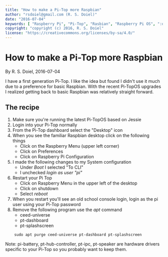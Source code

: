 ```yaml
---
title: "How to make a Pi-Top more Raspbian"
author: "rsdoiel@gmail.com (R. S. Doiel)"
date: "2016-07-04"
keywords: [ "Raspberry Pi", "Pi-Top", "Rasbian", "Raspberry Pi OS", ":operating systems" ]
copyright: "copyright (c) 2016, R. S. Doiel"
license: "https://creativecommons.org/licenses/by-sa/4.0/"
---
```



How to make a Pi-Top more Raspbian
==================================

By R. S. Doiel, 2016-07-04

I have a first generation Pi-Top.  I like the idea but found I didn't use it much due to a preference for
basic Raspbian. With the recent Pi-TopOS upgrades I realized getting back to basic Raspbian was relatively
straight forward.

## The recipe

1. Make sure you're running the latest Pi-TopOS based on Jessie
2. Login into your Pi-Top normally
3. From the Pi-Top dashboard select the "Desktop" icon
4. When you see the familiar Raspbian desktop click on the following things
	+ Click on the Raspberry Menu (upper left corner)
	+ Click on Preferences
	+ Click on Raspberry Pi Configuration
5. I made the following changes to my System configuration
	+ Under *Boot* I selected "To CLI"
	+ I unchecked *login as user "pi"*
6. Restart your Pi Top
	+ Click on Raspberry Menu in the upper left of the desktop
	+ Click on shutdown
	+ Select *reboot*
7. When you restart you'll see an old school console login, login as the pi user using your Pi-Top password
8. Remove the following program use the *apt* command
	+ ceed-universe
	+ pt-dashboard
	+ pt-splashscreen

```
    sudo apt purge ceed-universe pt-dashboard pt-splashscreen
```

Note: pi-battery, pt-hub-controller, pt-ipc, pt-speaker are hardware drivers specific to your Pi-Top so you probably
want to keep them.



